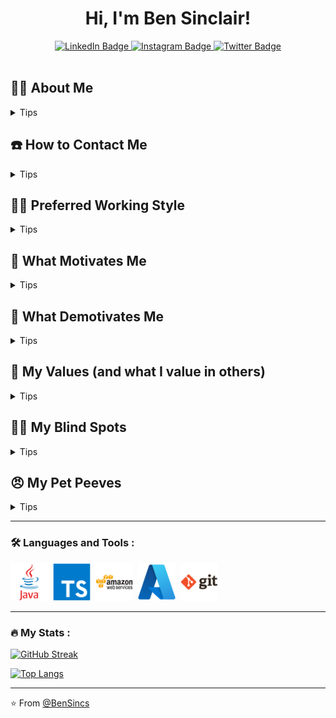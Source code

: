 <div id="header" align="center">

 # Hi, I'm Ben Sinclair!
  
<div id="badges">
  <a href="your-linkedin-URL">
    <img src="https://img.shields.io/badge/LinkedIn-blue?style=for-the-badge&logo=linkedin&logoColor=white" alt="LinkedIn Badge"/>
  </a>
  <a href="your-youtube-URL">
    <img src="https://img.shields.io/badge/Instagram-red?style=for-the-badge&logo=instagram&logoColor=white" alt="Instagram Badge"/>
  </a>
  <a href="your-twitter-URL">
    <img src="https://img.shields.io/badge/Twitter-blue?style=for-the-badge&logo=twitter&logoColor=white" alt="Twitter Badge"/>
  </a>
</div>
<div id="views" align="center">
<img src="https://komarev.com/ghpvc/?username=bensincs&style=flat-square&color=blue" alt=""/>
</div>  
</div> 

## 🏌️‍♂️ About Me
<details>
    <summary>Tips</summary>
Optional Section: You may want to fill out this as a section to help introduce yourself to new joiners or to people from outside your team. Feel free to keep it light and don't worry about going into much detail about yourself in a professional sense, as that can be covered by later sections. Some suggested points might be where you grew up, what your hobbies are or a fun fact about yourself.
</details>

## ☎️ How to Contact Me
<details>
    <summary>Tips</summary>
Essential Section: You might want to think about some caveats here. Perhaps Slack is fine for a quick question but for longer communication you'd prefer to speak in person.
</details>

## 👨‍💻 Preferred Working Style
<details>
    <summary>Tips</summary>
Recommended Section: This section is pretty open to interpretation. You might want to think about practical details like what time of day you focus best, or whether you have external commitments at specific times. Equally you can include more abstract details like whether you find certain kinds of collaboration helpful to get your work done (pairing or shadowing work for example).
</details>

## 🙂 What Motivates Me
<details>
    <summary>Tips</summary>
Recommended Section: Think about what gives you energy in work. What, about the work that you do, motivates you to push yourself? This doesn't need to be inspirational, it can be as simple as you enjoying seeing the results. The purpose of this section is to help your line manager and squad members to gain a picture of the work each person finds meaningful and interesting.
</details>

## 🥱 What Demotivates Me
<details>
    <summary>Tips</summary>
Recommended Section: The flip side of the above. Everyone has parts of their work they find less interesting, and they won't be the same for everyone. You never know, a task you find impossibly tedious might be something someone else really enjoys - if so, you've discovered a win-win!
</details>

## 💙 My Values (and what I value in others)
<details>
    <summary>Tips</summary>
Recommended Section: Accepting that we all treat each other with empathy, care and respect as a baseline. What values do you hold in the highest regard? What traits make you admire a person?
</details>

## 👨‍🦯 My Blind Spots
<details>
    <summary>Tips</summary>
Recommended Section: Everyone needs help sometimes. This is a good section to list the things you know you need help with or actively want feedback on. One caveat is that listing something here doesn't automatically excuse it! If you know you need to work on a particular area then please make sure you are doing so, soliciting feedback to measure your progress.
</details>

## 😠 My Pet Peeves
<details>
    <summary>Tips</summary>
Optional Section: It might be tempting to use this section to vent, that's absolutely fine but the more constructive the better. If there are simple things people can reasonably avoid doing, then list them here. Bear in mind that you will also need to also read your squad members' pet peeves section, it's a 2 way street.
</details>

---

### :hammer_and_wrench: Languages and Tools :

<div>
  <img src="https://github.com/devicons/devicon/blob/master/icons/java/java-original-wordmark.svg" title="Java" alt="Java" width="60" height="60"/>&nbsp;
  <img src="https://github.com/devicons/devicon/blob/master/icons/typescript/typescript-original.svg" title="Typescript" alt="Typescript" width="60" height="60"/>&nbsp;
  <img src="https://github.com/devicons/devicon/blob/master/icons/amazonwebservices/amazonwebservices-original-wordmark.svg" title="AWS" alt="AWS" width="60" height="60"/>&nbsp;
  <img src="https://github.com/devicons/devicon/blob/master/icons/azure/azure-original.svg" title="Azure" alt="Azure" width="60" height="60"/>&nbsp;
  <img src="https://github.com/devicons/devicon/blob/master/icons/git/git-original-wordmark.svg" title="Git" alt="Git" width="60" height="60"/>
</div>

---

### :fire: My Stats :

[![GitHub Streak](http://github-readme-streak-stats.herokuapp.com?user=bensincs&theme=dark&background=000000)](https://git.io/streak-stats)

[![Top Langs](https://github-readme-stats.vercel.app/api/top-langs/?username=bensincs&layout=compact&theme=vision-friendly-dark)](https://github.com/anuraghazra/github-readme-stats)

---

:star: From [@BenSincs](https://github.com/bensincs)

